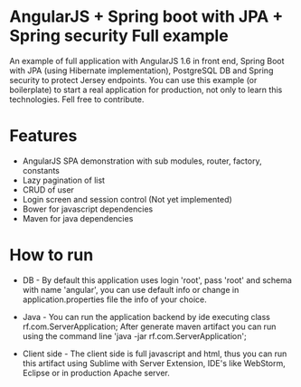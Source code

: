 # AngularJS + Spring boot with JPA + Spring security Full example
An example of full application with AngularJS 1.6 in front end, Spring Boot with JPA (using Hibernate implementation), PostgreSQL DB and Spring security to protect Jersey endpoints.
You can use this example (or boilerplate) to start a real application for production, not only to learn this technologies. Fell free to contribute.

# Features
- AngularJS SPA demonstration with sub modules, router, factory, constants
- Lazy pagination of list
- CRUD of user
- Login screen and session control (Not yet implemented)
- Bower for javascript dependencies
- Maven for java dependencies

# How to run
- DB -
By default this application uses login 'root', pass 'root' and schema with name 'angular', you can use default info or change in application.properties file the info of your choice.

- Java - 
You can run the application backend by ide executing class rf.com.ServerApplication;
After generate maven artifact you can run using the command line 'java -jar rf.com.ServerApplication';

- Client side - 
The client side is full javascript and html, thus you can run this artifact using Sublime with Server Extension, IDE's like WebStorm, Eclipse or in production Apache server.

